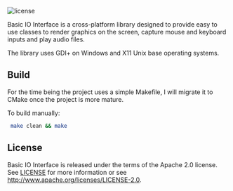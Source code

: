  ![license](https://img.shields.io/badge/license-Apache%202.0-blue.svg?longCache=true&style=flat)
 
Basic IO Interface is a cross-platform library designed to provide easy to use classes to render graphics on the screen, capture mouse and keyboard inputs and play audio files.

The library uses GDI+ on Windows and X11 Unix base operating systems.

Build
-----

For the time being the project uses a simple Makefile, I will migrate it to CMake once the project is more mature.

To build manually:

```sh
 make clean && make
```
License
-------

Basic IO Interface is released under the terms of the Apache 2.0 license. See [LICENSE](LICENSE) for more
information or see http://www.apache.org/licenses/LICENSE-2.0.